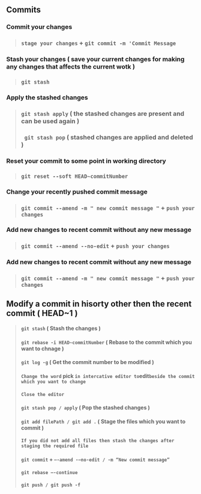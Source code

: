 ## Commits

### Commit your changes
> ### ` stage your changes ` + ` git commit -m 'Commit Message `

### Stash your changes ( save your current changes for making any changes that affects the current wotk )
> ### ` git stash `

### Apply the stashed changes
> ### ` git stash apply ` ( the stashed changes are present and can be used again )
> ### ` git stash pop` ( stashed changes are applied and deleted ) 

### Reset your commit to some point in working directory 
> ### ` git reset --soft HEAD~commitNumber `

### Change your recently pushed commit message
> ### ` git commit --amend -m " new commit message " ` + ` push your changes `

### Add new changes to recent commit without any new message 
> ### ` git commit --amend --no-edit ` + ` push your changes `

### Add new changes to recent commit without any new message 
> ### ` git commit --amend -m " new commit message " ` + ` push your changes `


## Modify a commit in hisorty other then the recent commit ( HEAD~1 )
> #### ` git stash ` ( Stash the changes )
> #### ` git rebase -i HEAD~commitNumber ` ( Rebase to the commit which you want to chnage )
> #### ` git log -g ` ( Get the commit number to be modified )
> #### ` Change the word ` pick ` in intercative editor to `edit` beside the commit which you want to change `
> #### ` Close the editor `
> #### ` git stash pop / apply ` ( Pop the stashed changes )
> #### ` git add filePath / git add . ` ( Stage the files which you want to commit )
> #### ` If you did not add all files then stash the changes after staging the required file `
> #### ` git commit ` + ` —-amend -—no-edit / -m “New commit message”  `
> #### ` git rebase —-continue `
> #### ` git push / git push -f  `



